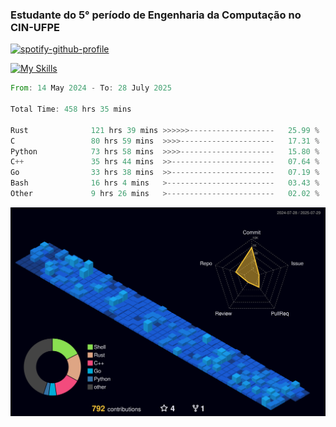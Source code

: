 
### Estudante do 5° período de Engenharia da Computação no CIN-UFPE

[![spotify-github-profile](https://spotify-github-profile.kittinanx.com/api/view?uid=21nggge2ld354asa4l3xoze2q&cover_image=true&theme=novatorem&show_offline=false&background_color=000000&interchange=true&bar_color=53b14f&bar_color_cover=true)](https://github.com/kittinan/spotify-github-profile)


[![My Skills](https://skillicons.dev/icons?i=c,cpp,rust,py,java,neovim&theme=dark)](https://skillicons.dev)

<!--START_SECTION:waka-->

```rust
From: 14 May 2024 - To: 28 July 2025

Total Time: 458 hrs 35 mins

Rust              121 hrs 39 mins >>>>>>-------------------   25.99 %
C                 80 hrs 59 mins  >>>>---------------------   17.31 %
Python            73 hrs 58 mins  >>>>---------------------   15.80 %
C++               35 hrs 44 mins  >>-----------------------   07.64 %
Go                33 hrs 38 mins  >>-----------------------   07.19 %
Bash              16 hrs 4 mins   >------------------------   03.43 %
Other             9 hrs 26 mins   >------------------------   02.02 %
```

<!--END_SECTION:waka-->

![](./profile-3d-contrib/profile-night-view.svg)

